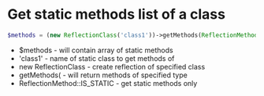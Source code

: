 # Get static methods list of a class

```php
$methods = (new ReflectionClass('class1'))->getMethods(ReflectionMethod::IS_STATIC);
```

- $methods - will contain array of static methods
- 'class1' - name of static class to get methods of
- new ReflectionClass - create reflection of specified class
- getMethods( - will return methods of specified type
- ReflectionMethod::IS_STATIC - get static methods only
